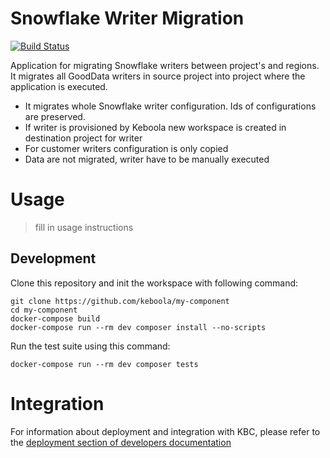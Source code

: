 # Snowflake Writer Migration

[![Build Status](https://travis-ci.com/keboola/app-snowflake-writer-migrate.svg?branch=master)](https://travis-ci.com/keboola/app-snowflake-writer-migrate)

Application for migrating Snowflake writers between project's and regions.
It migrates all GoodData writers in source project into project where the application is executed.

- It migrates whole Snowflake writer configuration. Ids of configurations are preserved.
- If writer is provisioned by Keboola new workspace is created in destination project for writer
- For customer writers configuration is only copied
- Data are not migrated, writer have to be manually executed


# Usage

> fill in usage instructions

## Development
 
Clone this repository and init the workspace with following command:

```
git clone https://github.com/keboola/my-component
cd my-component
docker-compose build
docker-compose run --rm dev composer install --no-scripts
```

Run the test suite using this command:

```
docker-compose run --rm dev composer tests
```
 
# Integration

For information about deployment and integration with KBC, please refer to the [deployment section of developers documentation](https://developers.keboola.com/extend/component/deployment/) 
